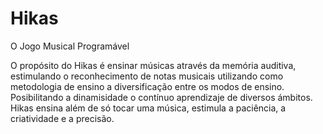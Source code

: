 # Hikas
O Jogo Musical Programável

O propósito do Hikas é ensinar músicas através da memória auditiva, estimulando o reconhecimento de notas musicais utilizando como metodologia de ensino a diversificação entre os modos de ensino. Posibilitando a dinamisidade o contínuo aprendizaje de diversos ámbitos. Hikas ensina além de só tocar uma música, estimula a paciência, a criatividade e a precisão.

